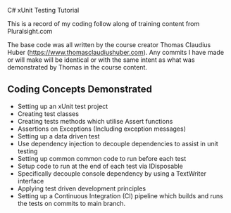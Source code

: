 C# xUnit Testing Tutorial

This is a record of my coding follow along of training content from 
Pluralsight.com

The base code was all written by the course creator Thomas Claudius Huber
(https://www.thomasclaudiushuber.com). Any commits I have made or will make
will be identical or with the same intent as what was demonstrated by Thomas in
the course content.

## Coding Concepts Demonstrated

- Setting up an xUnit test project
- Creating test classes
- Creating tests methods which utilise Assert functions
- Assertions on Exceptions (Including exception messages)
- Setting up a data driven test
- Use dependency injection to decouple dependencies to assist in unit testing
- Setting up common common code to run before each test
- Setup code to run at the end of each test via IDisposable
- Specifically decouple console dependency by using a TextWriter interface
- Applying test driven development principles
- Setting up a Continuous Integration (CI) pipeline which builds and runs the tests
  on commits to main branch.